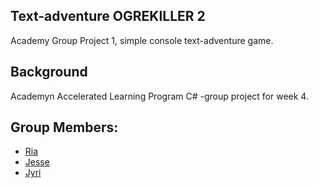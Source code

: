 ## Text-adventure OGREKILLER 2
Academy Group Project 1, simple console text-adventure game.
## Background
Academyn Accelerated Learning Program C# -group project for week 4. 
## Group Members:
- [Ria](https://github.com/Leftythefish "https://github.com/Leftythefish")
- [Jesse](https://github.com/jessegeh "https://github.com/jessegeh")
- [Jyri](https://github.com/JyriLehtimaki "https://github.com/JyriLehtimaki")
